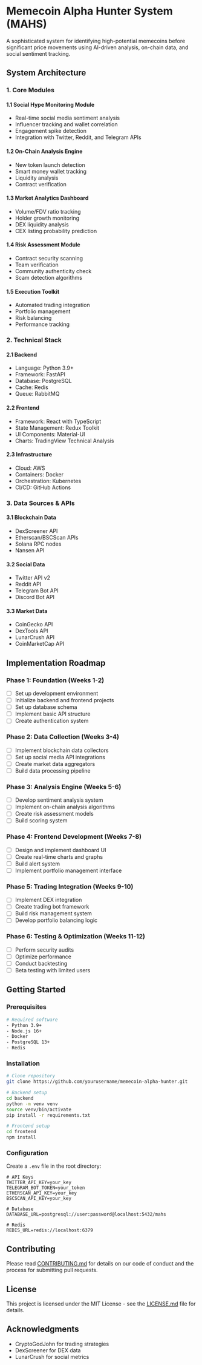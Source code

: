 # Memecoin Alpha Hunter System (MAHS)

A sophisticated system for identifying high-potential memecoins before significant price movements using AI-driven analysis, on-chain data, and social sentiment tracking.

## System Architecture

### 1. Core Modules

#### 1.1 Social Hype Monitoring Module
- Real-time social media sentiment analysis
- Influencer tracking and wallet correlation
- Engagement spike detection
- Integration with Twitter, Reddit, and Telegram APIs

#### 1.2 On-Chain Analysis Engine
- New token launch detection
- Smart money wallet tracking
- Liquidity analysis
- Contract verification

#### 1.3 Market Analytics Dashboard
- Volume/FDV ratio tracking
- Holder growth monitoring
- DEX liquidity analysis
- CEX listing probability prediction

#### 1.4 Risk Assessment Module
- Contract security scanning
- Team verification
- Community authenticity check
- Scam detection algorithms

#### 1.5 Execution Toolkit
- Automated trading integration
- Portfolio management
- Risk balancing
- Performance tracking

### 2. Technical Stack

#### 2.1 Backend
- Language: Python 3.9+
- Framework: FastAPI
- Database: PostgreSQL
- Cache: Redis
- Queue: RabbitMQ

#### 2.2 Frontend
- Framework: React with TypeScript
- State Management: Redux Toolkit
- UI Components: Material-UI
- Charts: TradingView Technical Analysis

#### 2.3 Infrastructure
- Cloud: AWS
- Containers: Docker
- Orchestration: Kubernetes
- CI/CD: GitHub Actions

### 3. Data Sources & APIs

#### 3.1 Blockchain Data
- DexScreener API
- Etherscan/BSCScan APIs
- Solana RPC nodes
- Nansen API

#### 3.2 Social Data
- Twitter API v2
- Reddit API
- Telegram Bot API
- Discord Bot API

#### 3.3 Market Data
- CoinGecko API
- DexTools API
- LunarCrush API
- CoinMarketCap API

## Implementation Roadmap

### Phase 1: Foundation (Weeks 1-2)
- [ ] Set up development environment
- [ ] Initialize backend and frontend projects
- [ ] Set up database schema
- [ ] Implement basic API structure
- [ ] Create authentication system

### Phase 2: Data Collection (Weeks 3-4)
- [ ] Implement blockchain data collectors
- [ ] Set up social media API integrations
- [ ] Create market data aggregators
- [ ] Build data processing pipeline

### Phase 3: Analysis Engine (Weeks 5-6)
- [ ] Develop sentiment analysis system
- [ ] Implement on-chain analysis algorithms
- [ ] Create risk assessment models
- [ ] Build scoring system

### Phase 4: Frontend Development (Weeks 7-8)
- [ ] Design and implement dashboard UI
- [ ] Create real-time charts and graphs
- [ ] Build alert system
- [ ] Implement portfolio management interface

### Phase 5: Trading Integration (Weeks 9-10)
- [ ] Implement DEX integration
- [ ] Create trading bot framework
- [ ] Build risk management system
- [ ] Develop portfolio balancing logic

### Phase 6: Testing & Optimization (Weeks 11-12)
- [ ] Perform security audits
- [ ] Optimize performance
- [ ] Conduct backtesting
- [ ] Beta testing with limited users

## Getting Started

### Prerequisites
```bash
# Required software
- Python 3.9+
- Node.js 16+
- Docker
- PostgreSQL 13+
- Redis
```

### Installation
```bash
# Clone repository
git clone https://github.com/yourusername/memecoin-alpha-hunter.git

# Backend setup
cd backend
python -m venv venv
source venv/bin/activate
pip install -r requirements.txt

# Frontend setup
cd frontend
npm install
```

### Configuration
Create a `.env` file in the root directory:
```env
# API Keys
TWITTER_API_KEY=your_key
TELEGRAM_BOT_TOKEN=your_token
ETHERSCAN_API_KEY=your_key
BSCSCAN_API_KEY=your_key

# Database
DATABASE_URL=postgresql://user:password@localhost:5432/mahs

# Redis
REDIS_URL=redis://localhost:6379
```

## Contributing
Please read [CONTRIBUTING.md](CONTRIBUTING.md) for details on our code of conduct and the process for submitting pull requests.

## License
This project is licensed under the MIT License - see the [LICENSE.md](LICENSE.md) file for details.

## Acknowledgments
- CryptoGodJohn for trading strategies
- DexScreener for DEX data
- LunarCrush for social metrics 